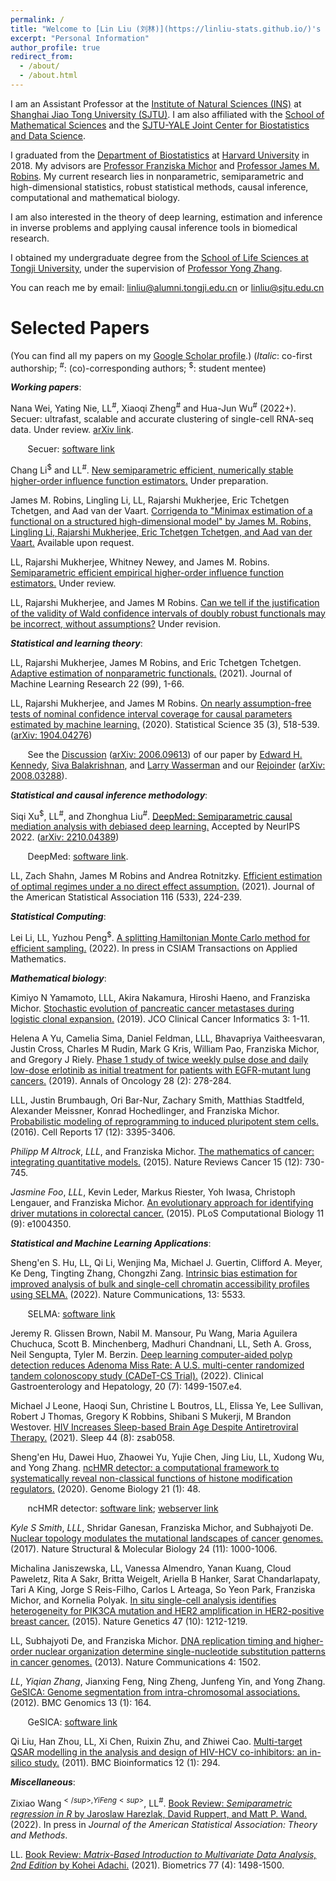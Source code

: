 ```yaml
---
permalink: /
title: "Welcome to [Lin Liu (刘林)](https://linliu-stats.github.io/)'s homepage"
excerpt: "Personal Information"
author_profile: true
redirect_from: 
  - /about/
  - /about.html
---
```


I am an Assistant Professor at the [Institute of Natural Sciences (INS)](https://ins.sjtu.edu.cn/) at [Shanghai Jiao Tong University (SJTU)](http://en.sjtu.edu.cn/). I am also affiliated with the [School of Mathematical Sciences](http://math.sjtu.edu.cn/) and the [SJTU-YALE Joint Center for Biostatistics and Data Science](http://transmed.sjtu.edu.cn/ylhome.do?method=getHomeList&version=en).
 
I graduated from the [Department of Biostatistics](https://www.hsph.harvard.edu/biostatistics/) at [Harvard University](https://www.harvard.edu/) in 2018. My advisors are [Professor Franziska Michor](http://michorlab.dfci.harvard.edu/) and [Professor James M. Robins](https://www.hsph.harvard.edu/james-robins/). My current research lies in nonparametric, semiparametric and high-dimensional statistics, robust statistical methods, causal inference, computational and mathematical biology.

I am also interested in the theory of deep learning, estimation and inference in inverse problems and applying causal inference tools in biomedical research.

I obtained my undergraduate degree from the [School of Life Sciences at Tongji University](https://life.tongji.edu.cn/lifeen/), under the supervision of [Professor Yong Zhang](https://zhanglab.tongji.edu.cn).

You can reach me by email: [linliu@alumni.tongji.edu.cn](linliu@alumni.tongji.edu.cn) or [linliu@sjtu.edu.cn](linliu@sjtu.edu.cn)

Selected Papers
======
(You can find all my papers on my [Google Scholar profile](https://scholar.google.com/citations?user=2xESgioAAAAJ&hl=en).) (_Italic_: co-first authorship; <sup>#</sup>: (co)-corresponding authors; <sup>$</sup>: student mentee)

**_Working papers_**:

Nana Wei, Yating Nie, LL<sup>#</sup>, Xiaoqi Zheng<sup>#</sup> and Hua-Jun Wu<sup>#</sup> (2022+). Secuer: ultrafast, scalable and accurate clustering of single-cell RNA-seq data. Under review. [arXiv link](https://arxiv.org/pdf/2205.12432).

&nbsp;&nbsp;&nbsp;&nbsp;&nbsp;&nbsp; Secuer: [software link](https://github.com/nanawei11/Secuer)

Chang Li<sup>$</sup> and LL<sup>#</sup>. [New semiparametric efficient, numerically stable higher-order influence function estimators.]() Under preparation.

James M. Robins, Lingling Li, LL, Rajarshi Mukherjee, Eric Tchetgen Tchetgen, and Aad van der Vaart. [Corrigenda to "Minimax estimation of a functional on a structured high-dimensional model" by James M. Robins, Lingling Li, Rajarshi Mukherjee, Eric Tchetgen Tchetgen, and Aad van der Vaart.]() Available upon request.

LL, Rajarshi Mukherjee, Whitney Newey, and James M. Robins. [Semiparametric efficient empirical higher-order influence function estimators.]() Under review.

LL, Rajarshi Mukherjee, and James M Robins. [Can we tell if the justification of the validity of Wald confidence intervals of doubly robust functionals may be incorrect, without assumptions?](http://linliu-stats.github.io/files/Oct24-Assumption-free%20test%20econ%20(ref%20together).pdf) Under revision.

**_Statistical and learning theory_**:

LL, Rajarshi Mukherjee, James M Robins, and Eric Tchetgen Tchetgen. [Adaptive estimation of nonparametric functionals.](http://linliu-stats.github.io/files/Adaptive_Arxiv_Update.pdf) (2021). Journal of Machine Learning Research 22 (99), 1-66.

LL, Rajarshi Mukherjee, and James M Robins. [On nearly assumption-free tests of nominal confidence interval coverage for causal parameters estimated by machine learning.](https://projecteuclid.org/journals/statistical-science/volume-35/issue-3/On-Nearly-Assumption-Free-Tests-of-Nominal-Confidence-Interval-Coverage/10.1214/20-STS786.short) (2020). Statistical Science 35 (3), 518-539. ([arXiv: 1904.04276](https://arxiv.org/abs/1904.04276))

&nbsp;&nbsp;&nbsp;&nbsp;&nbsp;&nbsp; See the [Discussion](https://projecteuclid.org/journals/statistical-science/volume-35/issue-3/Discussion-of-On-Nearly-Assumption-Free-Tests-of-Nominal-Confidence/10.1214/20-STS796.short) ([arXiv: 2006.09613](https://arxiv.org/abs/2006.09613)) of our paper by [Edward H. Kennedy](http://www.ehkennedy.com/), [Siva Balakrishnan](http://www.stat.cmu.edu/~siva/), and [Larry Wasserman](https://www.stat.cmu.edu/~larry/) and our [Rejoinder](https://projecteuclid.org/journals/statistical-science/volume-35/issue-3/Rejoinder--On-nearly-assumption-free-tests-of-nominal-confidence/10.1214/20-STS804.short) ([arXiv: 2008.03288](https://arxiv.org/abs/2008.03288)).

**_Statistical and causal inference methodology_**:

Siqi Xu<sup>$</sup>, LL<sup>#</sup>, and Zhonghua Liu<sup>#</sup>. [DeepMed: Semiparametric causal mediation analysis with debiased deep learning.](https://nips.cc/Conferences/2022/Schedule?showEvent=54251) Accepted by NeurIPS 2022. ([arXiv: 2210.04389](https://arxiv.org/pdf/2210.04389.pdf))

&nbsp;&nbsp;&nbsp;&nbsp;&nbsp;&nbsp; DeepMed: [software link](https://github.com/siqixu/DeepMed).

LL, Zach Shahn, James M Robins and Andrea Rotnitzky. [Efficient estimation of optimal regimes under a no direct effect assumption.](https://www.tandfonline.com/doi/full/10.1080/01621459.2020.1856117) (2021). Journal of the American Statistical Association 116 (533), 224-239.

**_Statistical Computing_**:

Lei Li, LL, Yuzhou Peng<sup>$</sup>. [A splitting Hamiltonian Monte Carlo method for efficient sampling.](https://arxiv.org/abs/2105.14406) (2022). In press in CSIAM Transactions on Applied Mathematics.

**_Mathematical biology_**:

Kimiyo N Yamamoto, LLL, Akira Nakamura, Hiroshi Haeno, and Franziska Michor. [Stochastic evolution of pancreatic cancer metastases during logistic clonal expansion.](https://ascopubs.org/doi/abs/10.1200/CCI.18.00079) (2019). JCO Clinical Cancer Informatics 3: 1-11. 

Helena A Yu, Camelia Sima, Daniel Feldman, LLL, Bhavapriya Vaitheesvaran, Justin Cross, Charles M Rudin, Mark G Kris, William Pao, Franziska Michor, and Gregory J Riely. [Phase 1 study of twice weekly pulse dose and daily low-dose erlotinib as initial treatment for patients with EGFR-mutant lung cancers.](https://academic.oup.com/annonc/article-abstract/28/2/278/2676878) (2019). Annals of Oncology 28 (2): 278-284.

LLL, Justin Brumbaugh, Ori Bar-Nur, Zachary Smith, Matthias Stadtfeld, Alexander Meissner, Konrad Hochedlinger, and Franziska Michor. [Probabilistic modeling of reprogramming to induced pluripotent stem cells.](https://www.sciencedirect.com/science/article/pii/S2211124716316540) (2016). Cell Reports 17 (12): 3395-3406.

_Philipp M Altrock_, _LLL_, and Franziska Michor. [The mathematics of cancer: integrating quantitative models.](https://www.nature.com/articles/nrc4029) (2015). Nature Reviews Cancer 15 (12): 730-745.

_Jasmine Foo_, _LLL_, Kevin Leder, Markus Riester, Yoh Iwasa, Christoph Lengauer, and Franziska Michor. [An evolutionary approach for identifying driver mutations in colorectal cancer.](https://journals.plos.org/ploscompbiol/article?id=10.1371/journal.pcbi.1004350) (2015). PLoS Computational Biology 11 (9): e1004350.

**_Statistical and Machine Learning Applications_**:

Sheng'en S. Hu, LL, Qi Li, Wenjing Ma, Michael J. Guertin, Clifford A. Meyer, Ke Deng, Tingting Zhang, Chongzhi Zang. [Intrinsic bias estimation for improved analysis of bulk and single-cell chromatin accessibility profiles using SELMA.](https://www.nature.com/articles/s41467-022-33194-z) (2022). Nature Communications, 13: 5533.

&nbsp;&nbsp;&nbsp;&nbsp;&nbsp;&nbsp; SELMA: [software link](https://github.com/linliu-stats/SELMA)

Jeremy R. Glissen Brown, Nabil M. Mansour, Pu Wang, Maria Aguilera Chuchuca, Scott B. Minchenberg, Madhuri Chandnani, LL, Seth A. Gross, Neil Sengupta, Tyler M. Berzin. [Deep learning computer-aided polyp detection reduces Adenoma Miss Rate:  A U.S. multi-center randomized tandem colonoscopy study (CADeT-CS Trial).](https://www.sciencedirect.com/science/article/pii/S1542356521009733) (2022). Clinical Gastroenterology and Hepatology, 20 (7): 1499-1507.e4. 

Michael J Leone, Haoqi Sun, Christine L Boutros, LL, Elissa Ye, Lee Sullivan, Robert J Thomas, Gregory K Robbins, Shibani S Mukerji, M Brandon Westover. [HIV Increases Sleep-based Brain Age Despite Antiretroviral Therapy.](https://academic.oup.com/sleep/advance-article-abstract/doi/10.1093/sleep/zsab058/6204183) (2021). Sleep 44 (8): zsab058.

Sheng'en Hu, Dawei Huo, Zhaowei Yu, Yujie Chen, Jing Liu, LL, Xudong Wu, and Yong Zhang. [ncHMR detector: a computational framework to systematically reveal non-classical functions of histone modification regulators.](https://genomebiology.biomedcentral.com/articles/10.1186/s13059-020-01953-0) (2020). Genome Biology 21 (1): 48.

&nbsp;&nbsp;&nbsp;&nbsp;&nbsp;&nbsp; ncHMR detector: [software link](https://github.com/TongjiZhanglab/ncHMR_detector/); [webserver link](http://compbio-zhanglab.org/ncHMR_detector/index.php)

_Kyle S Smith_, _LLL_, Shridar Ganesan, Franziska Michor, and Subhajyoti De. [Nuclear topology modulates the mutational landscapes of cancer genomes.](https://www.nature.com/nsmb/journal/v24/n11/abs/nsmb.3474.html) (2017). Nature Structural & Molecular Biology 24 (11): 1000-1006.

Michalina Janiszewska, LL, Vanessa Almendro, Yanan Kuang, Cloud Paweletz, Rita A Sakr, Britta Weigelt, Ariella B Hanker, Sarat Chandarlapaty, Tari A King, Jorge S Reis-Filho, Carlos L Arteaga, So Yeon Park, Franziska Michor, and Kornelia Polyak. [In situ single-cell analysis identifies heterogeneity for PIK3CA mutation and HER2 amplification in HER2-positive breast cancer.](https://www.nature.com/articles/ng.3391/) (2015). Nature Genetics 47 (10): 1212-1219.

LL, Subhajyoti De, and Franziska Michor. [DNA replication timing and higher-order nuclear organization determine single-nucleotide substitution patterns in cancer genomes.](https://www.nature.com/articles/ncomms2502) (2013). Nature Communications 4: 1502.

_LL_, _Yiqian Zhang_, Jianxing Feng, Ning Zheng, Junfeng Yin, and Yong Zhang. [GeSICA: Genome segmentation from intra-chromosomal associations.](https://bmcgenomics.biomedcentral.com/articles/10.1186/1471-2164-13-164) (2012). BMC Genomics 13 (1): 164.

&nbsp;&nbsp;&nbsp;&nbsp;&nbsp;&nbsp; GeSICA: [software link](https://zhanglab.tongji.edu.cn/softwares/GeSICA/index.html)

Qi Liu, Han Zhou, LL, Xi Chen, Ruixin Zhu, and Zhiwei Cao. [Multi-target QSAR modelling in the analysis and design of HIV-HCV co-inhibitors: an in-silico study.](https://link.springer.com/article/10.1186/1471-2105-12-294) (2011). BMC Bioinformatics 12 (1): 294.

**_Miscellaneous_**:

Zixiao Wang<sup>$</sup>, Yi Feng<sup>$</sup>, LL<sup>#</sup>. [Book Review: _Semiparametric regression in R_ by Jaroslaw Harezlak, David Ruppert, and Matt P. Wand.](https://www.tandfonline.com/doi/full/10.1080/01621459.2022.2139707) (2022). In press in _Journal of the American Statistical Association: Theory and Methods_.

LL. [Book Review: _Matrix-Based Introduction to Multivariate Data Analysis, 2nd Edition_ by Kohei Adachi.](https://onlinelibrary.wiley.com/doi/full/10.1111/biom.13566) (2021). Biometrics 77 (4): 1498-1500.
